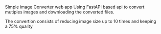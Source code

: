 Simple image Converter web app
Using FastAPI based api to convert mutiples images
and downloading the converted files.

The convertion consists of reducing image size up to 10 times
and keeping a 75% quality
